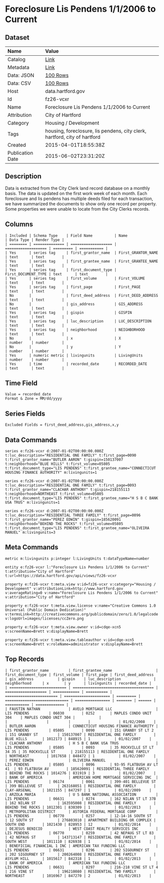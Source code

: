 # Foreclosure Lis Pendens 1/1/2006 to Current

## Dataset

| Name | Value |
| :--- | :---- |
| Catalog | [Link](https://catalog.data.gov/dataset/foreclosure-lis-pendens-01012006-to-current) |
| Metadata | [Link](https://data.hartford.gov/api/views/fz26-vcxr) |
| Data: JSON | [100 Rows](https://data.hartford.gov/api/views/fz26-vcxr/rows.json?max_rows=100) |
| Data: CSV | [100 Rows](https://data.hartford.gov/api/views/fz26-vcxr/rows.csv?max_rows=100) |
| Host | data.hartford.gov |
| Id | fz26-vcxr |
| Name | Foreclosure Lis Pendens 1/1/2006 to Current |
| Attribution | City of Hartford |
| Category | Housing / Development |
| Tags | housing, foreclosure, lis pendens, city clerk, hartford, city of hartford |
| Created | 2015-04-01T18:55:38Z |
| Publication Date | 2015-06-02T23:31:20Z |

## Description

Data is extracted from the City Clerk land record database on a monthly basis. The data is updated on the first work week of each month.  Each foreclosure and lis pendens has multiple deeds filed for each transaction, we have summarized the documents to show only one record per property. Some properties we were unable to locate from the City Clerks records.

## Columns

```ls
| Included | Schema Type    | Field Name          | Name                | Data Type | Render Type |
| ======== | ============== | =================== | =================== | ========= | =========== |
| Yes      | series tag     | first_grantor_name  | First_GRANTOR_NAME  | text      | text        |
| Yes      | series tag     | first_grantee_name  | First_GRANTEE_NAME  | text      | text        |
| Yes      | series tag     | first_document_type | First_DOCUMENT_TYPE | text      | text        |
| Yes      | series tag     | first_volume        | First_VOLUME        | text      | text        |
| Yes      | series tag     | first_page          | First_PAGE          | text      | text        |
| No       |                | first_deed_address  | First_DEED_ADDRESS  | text      | text        |
| No       |                | gis_address         | GIS_ADDRESS         | text      | text        |
| Yes      | series tag     | gispin              | GISPIN              | text      | text        |
| Yes      | series tag     | luc_description     | LUC_DESCRIPTION     | text      | text        |
| Yes      | series tag     | neighborhood        | NEIGHBORHOOD        | text      | text        |
| No       |                | x                   | X                   | number    | number      |
| No       |                | y                   | Y                   | number    | number      |
| Yes      | numeric metric | livingunits         | LivingUnits         | number    | number      |
| Yes      | time           | recorded_date       | RECORDED_DATE       | text      | text        |
```

## Time Field

```ls
Value = recorded_date
Format & Zone = MM/dd/yyyy
```

## Series Fields

```ls
Excluded Fields = first_deed_address,gis_address,x,y
```

## Data Commands

```ls
series e:fz26-vcxr d:2007-01-02T00:00:00.000Z t:luc_description="RESIDENTIAL ONE FAMILY" t:first_page=0090 t:first_grantor_name="BUTLER AARON" t:gispin=150137007 t:neighborhood="BLUE HILLS" t:first_volume=05805 t:first_document_type="LIS PENDENS" t:first_grantee_name="CONNECTICUT HOUSING FINANCE AUTHORITY" m:livingunits=1

series e:fz26-vcxr d:2007-01-02T00:00:00.000Z t:luc_description="RESIDENTIAL ONE FAMILY" t:first_page=0093 t:first_grantor_name="CLACHAR ANTHONY" t:gispin=218155113 t:neighborhood=NORTHEAST t:first_volume=05805 t:first_document_type="LIS PENDENS" t:first_grantee_name="H S B C BANK USA TRUS" m:livingunits=1

series e:fz26-vcxr d:2007-01-02T00:00:00.000Z t:luc_description="RESIDENTIAL THREE FAMILY" t:first_page=0096 t:first_grantor_name="PEREZ EDWIN" t:gispin=185620091 t:neighborhood="BEHIND THE ROCKS" t:first_volume=05805 t:first_document_type="LIS PENDENS" t:first_grantee_name="OLIVEIRA MANUEL" m:livingunits=3
```

## Meta Commands

```ls
metric m:livingunits p:integer l:LivingUnits t:dataTypeName=number

entity e:fz26-vcxr l:"Foreclosure Lis Pendens 1/1/2006 to Current" t:attribution="City of Hartford" t:url=https://data.hartford.gov/api/views/fz26-vcxr

property e:fz26-vcxr t:meta.view v:id=fz26-vcxr v:category="Housing / Development" v:attributionLink=http://www.hartford.gov v:averageRating=0 v:name="Foreclosure Lis Pendens 1/1/2006 to Current" v:attribution="City of Hartford"

property e:fz26-vcxr t:meta.view.license v:name="Creative Commons 1.0 Universal (Public Domain Dedication)" v:termsLink=http://creativecommons.org/publicdomain/zero/1.0/legalcode v:logoUrl=images/licenses/ccZero.png

property e:fz26-vcxr t:meta.view.owner v:id=cdqe-xcn5 v:screenName=Brett v:displayName=Brett

property e:fz26-vcxr t:meta.view.tableauthor v:id=cdqe-xcn5 v:screenName=Brett v:roleName=administrator v:displayName=Brett
```

## Top Records

```ls
| first_grantor_name         | first_grantee_name                    | first_document_type | first_volume | first_page | first_deed_address       | gis_address           | gispin    | luc_description               | neighborhood     | x       | y      | livingunits | recorded_date | 
| ========================== | ===================================== | =================== | ============ | ========== | ======================== | ===================== | ========= | ============================= | ================ | ======= | ====== | =========== | ============= | 
| FAUSTIN NATHAN             | AVELO MORTGAGE LLC                    | LIS PENDENS         | 06030        | 0252       | MAPLES CONDO UNIT 304    | MAPLES CONDO UNIT 304 |           |                               |                  |         |        |             | 01/02/2008    | 
| BUTLER AARON               | CONNECTICUT HOUSING FINANCE AUTHORITY | LIS PENDENS         | 05805        | 0090       | 151 GRANBY ST LT 2       | 151 GRANBY ST         | 150137007 | RESIDENTIAL ONE FAMILY        | BLUE HILLS       | 1012173 | 848915 | 1           | 01/02/2007    | 
| CLACHAR ANTHONY            | H S B C BANK USA TRUS                 | LIS PENDENS         | 05805        | 0093       | 35 ROCKVILLE ST LT 34 35 | 35 ROCKVILLE ST       | 218155113 | RESIDENTIAL ONE FAMILY        | NORTHEAST        | 1017658 | 848472 | 1           | 01/02/2007    | 
| PEREZ EDWIN                | OLIVEIRA MANUEL                       | LIS PENDENS         | 05805        | 0096       | 93-95 FLATBUSH AV LT 41  | 93 FLATBUSH AV        | 185620091 | RESIDENTIAL THREE FAMILY      | BEHIND THE ROCKS | 1014276 | 831919 | 3           | 01/02/2007    | 
| BANK OF AMERICA            | AMERICAN HOME MORTGAGE SERVICING INC  | LIS PENDENS         | 06174        | 0061       | 399-401 BELLEVUE ST      | 399 BELLEVUE ST       | 263168051 | RESIDENTIAL ONE FAMILY        | CLAY-ARSENAL     | 1021155 | 847297 | 1           | 01/02/2009    | 
| ARZOLA MARIA               | U S BANK NATIONAL ASSOCIATION         | LIS PENDENS         | 06631        | 0274       | 162 NILAN ST LT 37B      | 162 NILAN ST          | 163595008 | RESIDENTIAL ONE FAMILY        | BEHIND THE ROCKS | 1012301 | 830309 | 1           | 01/02/2013    | 
| METROPOLITAN DISTRICT      | ASTORIA FEDERAL MORTGAGE CORP         | LIS PENDENS         | 06770        | 0257       | 12-14-16 SOUTH ST        | 12 SOUTH ST           | 276803010 | APARTMENT BUILDING OR COMPLEX | SOUTH END        | 1021430 | 828953 | 12          | 01/02/2014    | 
| DEJESUS BENICIO            | WEST COAST REALTY SERVICES INC        | LIS PENDENS         | 06770        | 0259       | 42 NEPAUG ST LT 83       | 42 NEPAUG ST          | 143713147 | RESIDENTIAL ONE FAMILY        | SOUTH WEST       | 1011110 | 826938 | 1           | 01/02/2014    | 
| BENEFICIAL FINANCIAL 1 INC | AMERICAN TAX FUNDING LLC              | LIS PENDENS         | 06631        | 0296       | 202 SIGOURNEY ST         | 202 SIGOURNEY ST      | 200264008 | RESIDENTIAL ONE FAMILY        | ASYLUM HILL      | 1015617 | 842318 | 1           | 01/02/2013    | 
| BANK OF AMERICA            | AMERICAN TAX FUNDING LLC              | LIS PENDENS         | 06631        | 0297       | 216-218 VINE ST LT 4     | 216 VINE ST           | 196210080 | RESIDENTIAL TWO FAMILY        | NORTHEAST        | 1016967 | 847270 | 2           | 01/02/2013    | 
```